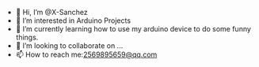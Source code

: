 - 👋 Hi, I’m @X-Sanchez
- 👀 I’m interested in Arduino Projects
- 🌱 I’m currently learning how to use my arduino device to do some funny things.
- 💞️ I’m looking to collaborate on ...
- 📫 How to reach me:2569895659@qq.com

<!---
X-Sanchez/X-Sanchez is a ✨ special ✨ repository because its `README.md` (this file) appears on your GitHub profile.
You can click the Preview link to take a look at your changes.
--->
